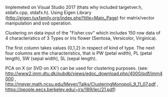 
Implemeted on Visual Studio 2017 (thats why included targetver.h, stdafx.cpp, stdafx.h). Using Eigen Library (http://eigen.tuxfamily.org/index.php?title=Main_Page) for matrix/vector manipulation and svd operation.

Clustering on data input of the "Fisher.csv" which includes 150 row data of 4 characteristics of 3 Types or Iris flower (Sentosa, Versicolor, Virginica).

The first column takes values {0,1,2} in respect of kind of type. The next four columns are the characteristics, that is PW (petal width), PL (petal length), SW (sepal width), SL (sepal length).

PCA on X (or SVD on XX') can be used for clustering purposes. (see: http://www2.imm.dtu.dk/pubdb/views/edoc_download.php/4000/pdf/imm4000 , http://meyer.math.ncsu.edu/Meyer/Talks/ClusteringMonopoli_9_11_07.pdf , https://people.eecs.berkeley.edu/~jrs/189/lec/21.pdf)
